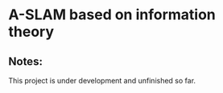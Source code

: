 # A-SLAM based on information theory

## Notes:
 This project is under development and unfinished so far.
